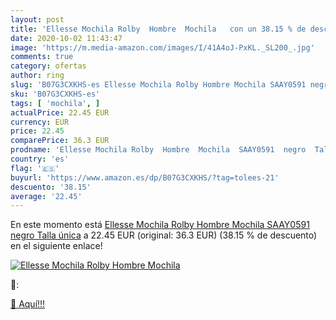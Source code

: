```yaml
---
layout: post
title: 'Ellesse Mochila Rolby  Hombre  Mochila   con un 38.15 % de descuento'
date: 2020-10-02 11:43:47
image: 'https://m.media-amazon.com/images/I/41A4oJ-PxKL._SL200_.jpg'
comments: true
category: ofertas
author: ring
slug: 'B07G3CXKHS-es Ellesse Mochila Rolby Hombre Mochila SAAY0591 negro Talla...'
sku: 'B07G3CXKHS-es'
tags: [ 'mochila', ]
actualPrice: 22.45 EUR
currency: EUR
price: 22.45
comparePrice: 36.3 EUR
prodname: 'Ellesse Mochila Rolby  Hombre  Mochila  SAAY0591  negro  Talla única'
country: 'es'
flag: '🇪🇸'
buyurl: 'https://www.amazon.es/dp/B07G3CXKHS/?tag=tolees-21'
descuento: '38.15'
average: '22.45'
---
```


En este momento está [Ellesse Mochila Rolby  Hombre  Mochila  SAAY0591  negro  Talla única](https://www.amazon.es/dp/B07G3CXKHS/?tag=tolees-21) a 22.45 EUR (original: 36.3 EUR) (38.15 %  de descuento) en el siguiente enlace!

[![Ellesse Mochila Rolby  Hombre  Mochila  ](https://m.media-amazon.com/images/I/41A4oJ-PxKL._SL200_.jpg)](https://www.amazon.es/dp/B07G3CXKHS/?tag=tolees-21)

🔎:


[🛒 Aquí!!!](https://www.amazon.es/dp/B07G3CXKHS/?tag=tolees-21)
